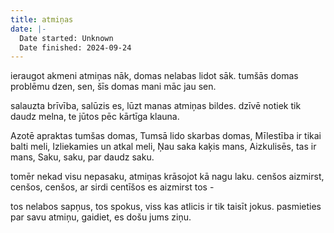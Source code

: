 ```yaml
---
title: atmiņas
date: |-
  Date started: Unknown
  Date finished: 2024-09-24
---
```

ieraugot akmeni atmiņas nāk,
domas nelabas lidot sāk.
tumšās domas problēmu dzen,
sen, šīs domas mani māc jau sen.

salauzta brīvība, salūzis es,
lūzt manas atmiņas bildes.
dzīvē notiek tik daudz melna,
te jūtos pēc kārtīga klauna.

Azotē apraktas tumšas domas,
Tumsā lido skarbas domas,
Mīlestība ir tikai balti meli,
Izliekamies un atkal meli,
Ņau saka kaķis mans,
Aizkulisēs, tas ir mans,
Saku, saku, par daudz saku.

tomēr nekad visu nepasaku,
atmiņas krāsojot kā nagu laku.
cenšos aizmirst, cenšos, cenšos,
ar sirdi centīšos es aizmirst tos -

tos nelabos sapņus, tos spokus,
viss kas atlicis ir tik taisīt jokus.
pasmieties par savu atmiņu,
gaidiet, es došu jums ziņu.
